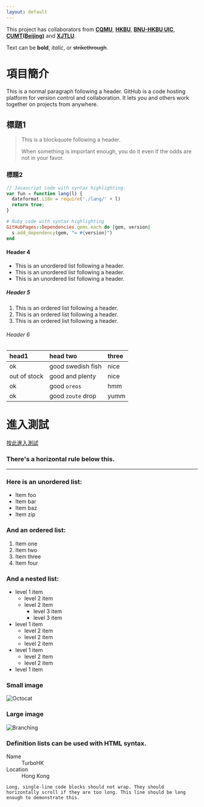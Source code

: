 ```yaml
---
layout: default
---
```


This project has collaborators from **[CQMU](https://www.cqmu.edu.cn/)**, **[HKBU](https://www.hkbu.edu.hk/zh_hk.html)**, **[BNU-HKBU UIC](https://www.uic.edu.cn/en)**, **[CUMT(Beijing)](https://www.cumtb.edu.cn)** and **[XJTLU](https://www.xjtlu.edu.cn/en)**.

Text can be **bold**, _italic_, or ~~strikethrough~~.


# 項目簡介

This is a normal paragraph following a header. GitHub is a code hosting platform for version control and collaboration. It lets you and others work together on projects from anywhere.

## 標題1

> This is a blockquote following a header.
>
> When something is important enough, you do it even if the odds are not in your favor.

### 標題2

```js
// Javascript code with syntax highlighting.
var fun = function lang(l) {
  dateformat.i18n = require('./lang/' + l)
  return true;
}
```

```ruby
# Ruby code with syntax highlighting
GitHubPages::Dependencies.gems.each do |gem, version|
  s.add_dependency(gem, "= #{version}")
end
```

#### Header 4

*   This is an unordered list following a header.
*   This is an unordered list following a header.
*   This is an unordered list following a header.

##### Header 5

1.  This is an ordered list following a header.
2.  This is an ordered list following a header.
3.  This is an ordered list following a header.

###### Header 6

| head1        | head two          | three |
|:-------------|:------------------|:------|
| ok           | good swedish fish | nice  |
| out of stock | good and plenty   | nice  |
| ok           | good `oreos`      | hmm   |
| ok           | good `zoute` drop | yumm  |

# 進入測試
[按此進入測試](/test/index.html)


### There's a horizontal rule below this.

* * *

### Here is an unordered list:

*   Item foo
*   Item bar
*   Item baz
*   Item zip

### And an ordered list:

1.  Item one
1.  Item two
1.  Item three
1.  Item four

### And a nested list:

- level 1 item
  - level 2 item
  - level 2 item
    - level 3 item
    - level 3 item
- level 1 item
  - level 2 item
  - level 2 item
  - level 2 item
- level 1 item
  - level 2 item
  - level 2 item
- level 1 item

### Small image

![Octocat](https://github.githubassets.com/images/icons/emoji/octocat.png)

### Large image

![Branching](https://guides.github.com/activities/hello-world/branching.png)


### Definition lists can be used with HTML syntax.

<dl>
<dt>Name</dt>
<dd>TurboHK</dd>
<dt>Location</dt>
<dd>Hong Kong</dd>
</dl>

```
Long, single-line code blocks should not wrap. They should horizontally scroll if they are too long. This line should be long enough to demonstrate this.
```
